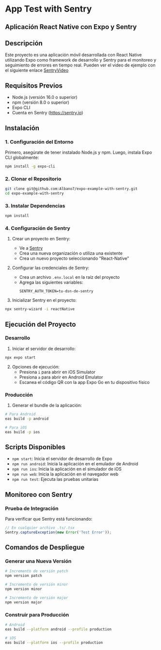 # App Test with Sentry
## Aplicación React Native con Expo y Sentry

## Descripción
Este proyecto es una aplicación móvil desarrollada con React Native utilizando Expo como framework de desarrollo y Sentry para el monitoreo y seguimiento de errores en tiempo real.
Pueden ver el video de ejemplo con el siguiente enlace [SentryVideo](https://drive.google.com/file/d/1-48Pf5ZVacnhjQr6Z9Ciy6O-3O6H_Jgs/view?usp=sharing)

## Requisitos Previos
- Node.js (versión 16.0 o superior)
- npm (versión 8.0 o superior)
- Expo CLI
- Cuenta en Sentry (https://sentry.io)

## Instalación

### 1. Configuración del Entorno
Primero, asegúrate de tener instalado Node.js y npm. Luego, instala Expo CLI globalmente:

```bash
npm install -g expo-cli
```

### 2. Clonar el Repositorio
```bash
git clone git@github.com:Albano7/expo-example-with-sentry.git
cd expo-example-with-sentry
```

### 3. Instalar Dependencias
```bash
npm install
```

### 4. Configuración de Sentry

1. Crear un proyecto en Sentry:
   - Ve a [Sentry](https://sentry.io)
   - Crea una nueva organización o utiliza una existente
   - Crea un nuevo proyecto seleccionando "React-Native"

2. Configurar las credenciales de Sentry:
   - Crea un archivo `.env.local` en la raíz del proyecto
   - Agrega las siguientes variables:
     ```
     SENTRY_AUTH_TOKEN=tu-dsn-de-sentry
     ```

3. Inicializar Sentry en el proyecto:
```bash
npx sentry-wizard -i reactNative
```

## Ejecución del Proyecto

### Desarrollo
1. Iniciar el servidor de desarrollo:
```bash
npx expo start
```

2. Opciones de ejecución:
   - Presiona `i` para abrir en iOS Simulator
   - Presiona `a` para abrir en Android Emulator
   - Escanea el código QR con la app Expo Go en tu dispositivo físico

### Producción
1. Generar el bundle de la aplicación:
```bash
# Para Android
eas build -p android

# Para iOS
eas build -p ios
```


## Scripts Disponibles
- `npm start`: Inicia el servidor de desarrollo de Expo
- `npm run android`: Inicia la aplicación en el emulador de Android
- `npm run ios`: Inicia la aplicación en el simulador de iOS
- `npm run web`: Inicia la aplicación en el navegador web
- `npm run test`: Ejecuta las pruebas unitarias

## Monitoreo con Sentry

### Prueba de Integración
Para verificar que Sentry está funcionando:

```javascript
// En cualquier archivo .ts/.tsx
Sentry.captureException(new Error('Test Error'));
```


## Comandos de Despliegue

### Generar una Nueva Versión
```bash
# Incremento de versión patch
npm version patch

# Incremento de versión minor
npm version minor

# Incremento de versión major
npm version major
```

### Construir para Producción
```bash
# Android
eas build --platform android --profile production

# iOS
eas build --platform ios --profile production
```

